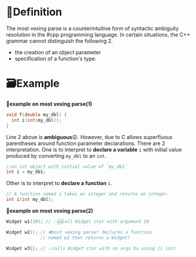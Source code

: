 # 📝Definition
The most vexing parse is a counterintuitive form of syntactic ambiguity resolution in the #cpp  programming language. In certain situations, the C++ grammar cannot distinguish the following 2.
- the creation of an object parameter
- specification of a function's type.

# 🗃Example
**📂example on most vexing parse(1)**
```cpp
void f(double my_dbl) {
  int i(int(my_dbl));
}
```
Line 2 above is **ambiguous**😲. However, due to C allows superfluous parentheses around function parameter declarations. There are 2 interpretation.
One is to interpret to **declare a variable** `i` with initial value produced by converting `my_dbl` to an `int`.
```cpp
//an int object with initial value of `my_db1`
int i = my_db1;
```

Other is to interpret to **declare a function** `i`.
```cpp
// A function named i takes an integer and returns an integer.
int i(int my_dbl);
```


**📂example on most vexing parse(2)**
```cpp
Widget w1(10); // ✅🆗call Widget ctor with argument 10

Widget w2(); // ❌most vexing parse! declares a function
			 // named w2 that returns a Widget!

Widget w3{}; // ✅calls Widget ctor with no args bu using {} init
```